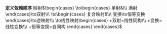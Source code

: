 **定义依赖顺序**
映射$\begin{cases}
\to\begin{cases}
单射&\\\ 
满射
\end{cases}\to双射\\\ 
\to\begin{cases}
复合映射&\\\ 
变换\to恒等变换
\end{cases}\to逆映射\\\ 
\to线性映射\begin{cases}
+双射=线性同构\\\ 
+变换=线性变换\\\ 
+恒等变换=自同构
\end{cases}
\end{cases}$